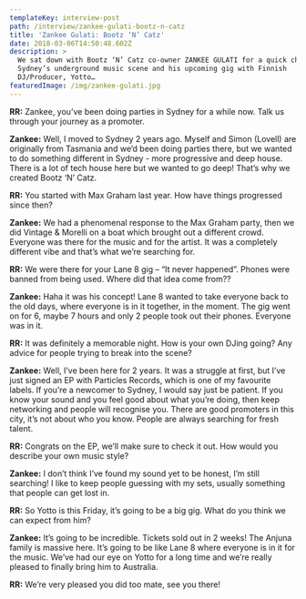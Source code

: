 ```yaml
---
templateKey: interview-post
path: /interview/zankee-gulati-bootz-n-catz
title: 'Zankee Gulati: Bootz ‘N’ Catz'
date: 2018-03-06T14:50:48.602Z
description: >
  We sat down with Bootz ‘N’ Catz co-owner ZANKEE GULATI for a quick chat about
  Sydney’s underground music scene and his upcoming gig with Finnish
  DJ/Producer, Yotto…
featuredImage: /img/zankee-gulati.jpg
---
```


**RR:** Zankee, you’ve been doing parties in Sydney for a while now. Talk us through your journey as a promoter.

**Zankee:** Well, I moved to Sydney 2 years ago. Myself and Simon (Lovell) are originally from Tasmania and we’d been doing parties there, but we wanted to do something different in Sydney - more progressive and deep house. There is a lot of tech house here but we wanted to go deep! That’s why we created Bootz ‘N’ Catz.

**RR:** You started with Max Graham last year. How have things progressed since then?

**Zankee:** We had a phenomenal response to the Max Graham party, then we did Vintage & Morelli on a boat which brought out a different crowd. Everyone was there for the music and for the artist. It was a completely different vibe and that’s what we’re searching for.

**RR:** We were there for your Lane 8 gig – “It never happened”. Phones were banned from being used. Where did that idea come from??

**Zankee:** Haha it was his concept! Lane 8 wanted to take everyone back to the old days, where everyone is in it together, in the moment. The gig went on for 6, maybe 7 hours and only 2 people took out their phones. Everyone was in it.

**RR:** It was definitely a memorable night. How is your own DJing going? Any advice for people trying to break into the scene?

**Zankee:** Well, I’ve been here for 2 years. It was a struggle at first, but I’ve just signed an EP with Particles Records, which is one of my favourite labels. If you’re a newcomer to Sydney, I would say just be patient. If you know your sound and you feel good about what you’re doing, then keep networking and people will recognise you. There are good promoters in this city, it’s not about who you know. People are always searching for fresh talent.

**RR:** Congrats on the EP, we’ll make sure to check it out. How would you describe your own music style?

**Zankee:** I don’t think I’ve found my sound yet to be honest, I’m still searching! I like to keep people guessing with my sets, usually something that people can get lost in.

**RR:** So Yotto is this Friday, it’s going to be a big gig. What do you think we can expect from him?

**Zankee:** It’s going to be incredible. Tickets sold out in 2 weeks! The Anjuna family is massive here. It’s going to be like Lane 8 where everyone is in it for the music. We’ve had our eye on Yotto for a long time and we’re really pleased to finally bring him to Australia.

**RR:** We’re very pleased you did too mate, see you there!
